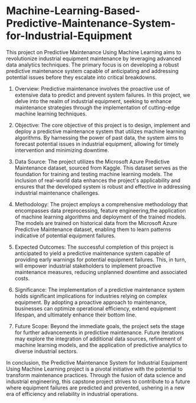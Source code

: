 # Machine-Learning-Based-Predictive-Maintenance-System-for-Industrial-Equipment
This project on Predictive Maintenance Using Machine Learning aims to revolutionize industrial equipment maintenance by leveraging advanced data analytics techniques. The primary focus is on developing a robust predictive maintenance system capable of anticipating and addressing potential issues before they escalate into critical breakdowns.

1. Overview:
Predictive maintenance involves the proactive use of extensive data to predict and prevent system failures. In this project, we delve into the realm of industrial equipment, seeking to enhance maintenance strategies through the implementation of cutting-edge machine learning techniques.

2. Objective:
The core objective of this project is to design, implement and deploy a predictive maintenance system that utilizes machine learning algorithms. By harnessing the power of past data, the system aims to forecast potential issues in industrial equipment, allowing for timely intervention and minimizing downtime.

3. Data Source:
The project utilizes the Microsoft Azure Predictive Maintenance dataset, sourced from Kaggle. This dataset serves as the foundation for training and testing machine learning models. The inclusion of real-world data enhances the project's applicability and ensures that the developed system is robust and effective in addressing industrial maintenance challenges.

4. Methodology:
The project employs a comprehensive methodology that encompasses data preprocessing, feature engineering,the application of machine learning algorithms and deployment of the trained models. The models are trained on historical data from the Microsoft Azure Predictive Maintenance dataset, enabling them to learn patterns indicative of potential equipment failures.

5. Expected Outcomes:
The successful completion of this project is anticipated to yield a predictive maintenance system capable of providing early warnings for potential equipment failures. This, in turn, will empower industrial stakeholders to implement proactive maintenance measures, reducing unplanned downtime and associated costs.

6. Significance:
The implementation of a predictive maintenance system holds significant implications for industries relying on complex equipment. By adopting a proactive approach to maintenance, businesses can optimize operational efficiency, extend equipment lifespan, and ultimately enhance their bottom line.

7. Future Scope:
Beyond the immediate goals, the project sets the stage for further advancements in predictive maintenance. Future iterations may explore the integration of additional data sources, refinement of machine learning models, and the application of predictive analytics to diverse industrial sectors.

In conclusion, the Predictive Maintenance System for Industrial Equipment Using Machine Learning project is a pivotal initiative with the potential to transform maintenance practices. Through the fusion of data science and industrial engineering, this capstone project strives to contribute to a future where equipment failures are predicted and prevented, ushering in a new era of efficiency and reliability in industrial operations.

